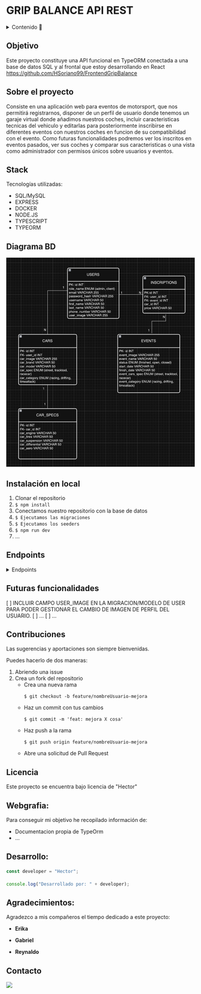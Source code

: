 # GRIP BALANCE API REST

<details>
  <summary>Contenido 📝</summary>
  <ol>
    <li><a href="#objetivo">Objetivo</a></li>
    <li><a href="#sobre-el-proyecto">Sobre el proyecto</a></li>
    <li><a href="#stack">Stack</a></li>
    <li><a href="#diagrama-bd">Diagrama</a></li>
    <li><a href="#instalación-en-local">Instalación</a></li>
    <li><a href="#endpoints">Endpoints</a></li>
    <li><a href="#futuras-funcionalidades">Futuras funcionalidades</a></li>
    <li><a href="#contribuciones">Contribuciones</a></li>
    <li><a href="#licencia">Licencia</a></li>
    <li><a href="#webgrafia">Webgrafia</a></li>
    <li><a href="#desarrollo">Desarrollo</a></li>
    <li><a href="#agradecimientos">Agradecimientos</a></li>
    <li><a href="#contacto">Contacto</a></li>
  </ol>
</details>

## Objetivo

Este proyecto constituye una API funcional en TypeORM conectada a una base de datos SQL y al frontal que estoy desarrollando en React https://github.com/HSoriano99/FrontendGripBalance

## Sobre el proyecto

Consiste en una aplicación web para eventos de motorsport, que nos permitirá registrarnos, disponer de un perfil de usuario donde tenemos un garaje virtual donde añadimos nuestros coches, incluir caracteristicas tecnicas del vehiculo y editarlas para posteriormente inscribirse en diferentes eventos con nuestros coches en funcion de su compatibilidad con el evento. Como futuras funcionalidades podremos ver los inscritos en eventos pasados, ver sus coches y comparar sus caracteristicas o una vista como administrador con permisos únicos sobre usuarios y eventos.

## Stack

Tecnologías utilizadas:

- SQL/MySQL
- EXPRESS
- DOCKER
- NODE.JS
- TYPESCRIPT
- TYPEORM

## Diagrama BD

!['imagen-db'](./src/img/databaseGB.png)

## Instalación en local

1. Clonar el repositorio
2. `$ npm install`
3. Conectamos nuestro repositorio con la base de datos
4. `$ Ejecutamos las migraciones`
5. `$ Ejecutamos los seeders`
6. `$ npm run dev`
7. ...

## Endpoints

<details>
<summary>Endpoints</summary>

- USER

- REGISTER USER

          POST http://localhost:3000/api/users/registerUser

    body:

    ```js
        {
            "username": "Aleeex",
            "email": "alex@email.com",
            "password": "12345"

        }
    ```

- LOGIN

          POST http://localhost:3000/api/users/login

    body:

    ```js
        {
            "email": "alex@email.com",
            "password": "12345"
        }
    ```

- UPDATE PASSWORD

          PATCH http://localhost:3000/api/users/update-password/:id

    body:

    ```js
        {
            "current_password": "12345",
            "new_password": "password"
        }
    ```

- UPDATE USER

          PATCH http://localhost:3000/api/users/update-user/:id

    body:

    ```js
        {
            "username": "Alexito76"
        }
    ```

- GET COMPLETE PROFILE (NUESTRO UNICAMENTE, DEBEREMOS ESTAR LOGEADOS)

          GET http://localhost:3000/api/users/get-complete-user/:id?pageCar=2&limitCar=1&pageInsc=2&limitInsc=1

    - Insertamos el ID de nuestro user para visualizar los datos del perfil, así como las querys de paginación para coches e inscripciones del usuario.

- GET USER CARS PAGINATED (NUESTRO UNICAMENTE, DEBEREMOS ESTAR LOGEADOS)

          GET http://localhost:3000/api/cars/get-user-car/:id?pageCar=2&limitCar=1&pageInsc=2&limitInsc=1

    - Insertamos el ID de nuestro user así como las querys de paginación para los coches.

- CARS

-  CAR REGISTER (UNICAMENTE PUEDE EL CLIENTE LOGUEADO)

          POST http://localhost:3000/api/cars/register-user-car/:id

      body:

    ```js
        {
            "car_brand": "nissan",
            "car_model": "silvia s15",
            "car_image": "https://i.pinimg.com/736x/f6/fc/29/f6fc298f79754b8a7a00d1305f7d439d.jpg",
            "car_spec": "street",
            "car_category": "drifting"
        }
    ```

- CAR WITH CARSPECS REGISTER (UNICAMENTE PUEDE EL CLIENTE LOGUEADO)

           PATCH http://localhost:3000/api/cars/register-user-car-carspec/:id

        body:

    ```js
        {
            "car_brand": "nissan",
            "car_model": "silvia s15",
            "car_image": "https://i.pinimg.com/736x/f6/fc/29/f6fc298f79754b8a7a00d1305f7d439d.jpg",
            "car_spec": "street",
            "car_category": "drifting",
            "car_aero": "c-west",
            "car_engine": "sr20det",
            "car_suspension": "stance",
            "car_tires": "kr20a",
            "car_differential": "2way lsd"
        }   

- CARSPECS REGISTER (UNICAMENTE PUEDE EL CLIENTE LOGUEADO)

           PATCH http://localhost:3000/api/carspec/register-carSpec-car/:id

        body:

    ```js
        {
            "car_aero": "c-west",
            "car_engine": "sr20det",
            "car_suspension": "stance",
            "car_tires": "kr20a",
            "car_differential": "2way lsd"
        }   

- UPDATE CARSPECS (UNICAMENTE PUEDE EL CLIENTE LOGUEADO)

          PATCH http://localhost:3000/api/carspec/update-carSpec-car/:id

    body:

    ```js
        {
            "car_tires": "Pergea"
        }
    ```
          


</details>

## Futuras funcionalidades

[ ] INCLUIR CAMPO USER_IMAGE EN LA MIGRACION/MODELO DE USER PARA PODER GESTIONAR EL CAMBIO DE IMAGEN DE PERFIL DEL USUARIO.
[ ] ...
[ ] ...

## Contribuciones

Las sugerencias y aportaciones son siempre bienvenidas.

Puedes hacerlo de dos maneras:

1. Abriendo una issue
2. Crea un fork del repositorio
   - Crea una nueva rama
     ```
     $ git checkout -b feature/nombreUsuario-mejora
     ```
   - Haz un commit con tus cambios
     ```
     $ git commit -m 'feat: mejora X cosa'
     ```
   - Haz push a la rama
     ```
     $ git push origin feature/nombreUsuario-mejora
     ```
   - Abre una solicitud de Pull Request

## Licencia

Este proyecto se encuentra bajo licencia de "Hector"

## Webgrafia:

Para conseguir mi objetivo he recopilado información de:

- Documentacion propia de TypeOrm
- ...

## Desarrollo:

```js
const developer = "Hector";

console.log("Desarrollado por: " + developer);
```

## Agradecimientos:

Agradezco a mis compañeros el tiempo dedicado a este proyecto:

- **Erika**

- **Gabriel**

- **Reynaldo**


## Contacto

<a href = "hsoriano9986@gmail.com"><img src="https://img.shields.io/badge/Gmail-C6362C?style=for-the-badge&logo=gmail&logoColor=white" target="_blank"></a>
